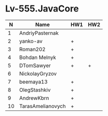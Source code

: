 # Lv-555.JavaCore

N|Name| HW1 | HW2
--|--|--|--
1|AndriyPasternak | | 
2|yanko-av| + |
3|Roman202| + |
4|Bohdan Melnyk |+|
5|DTomSawyer|+|+
6|NickolayGryzov| | 
7|beemaya13|+ |
8|OlegStashkiv|+ |
9|AndrewKbrn|+|
10|TarasAmelianovych|+|

